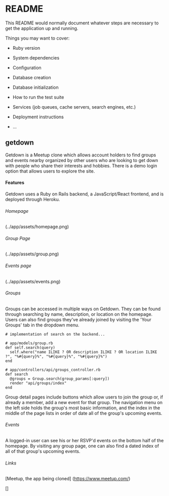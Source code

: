 # README

This README would normally document whatever steps are necessary to get the
application up and running.

Things you may want to cover:

* Ruby version

* System dependencies

* Configuration

* Database creation

* Database initialization

* How to run the test suite

* Services (job queues, cache servers, search engines, etc.)

* Deployment instructions

* ...


## getdown

Getdown is a Meetup clone which allows account holders to find groups
and events nearby organized by other users who are looking to get down
with people who share their interests and hobbies. There is a demo login
option that allows users to explore the site.

#### Features

Getdown uses a Ruby on Rails backend, a JavaScript/React frontend, and
is deployed through Heroku.

###### Homepage
(../app/assets/homepage.png)

###### Group Page
(../app/assets/group.png)

###### Events page
(../app/assets/events.png)

###### Groups

Groups can be accessed in multiple ways on Getdown. They can be found
through searching by name, description, or location on the homepage.
Users can also find groups they've already joined by visiting the
'Your Groups' tab in the dropdown menu.

```
# implementation of search on the backend...

# app/models/group.rb
def self.search(query)
  self.where("name ILIKE ? OR description ILIKE ? OR location ILIKE ?", "%#{query}%", "%#{query}%", "%#{query}%")
end

# app/controllers/api/groups_controller.rb
def search
  @groups = Group.search(group_params[:query])
  render "api/groups/index"
end
```

Group detail pages include buttons which allow users to join the group
or, if already a member, add a new event for that group. The navigation
menu on the left side holds the group's most basic information, and the
index in the middle of the page lists in order of date all of the
group's upcoming events.

###### Events

A logged-in user can see his or her RSVP'd events on the bottom half of
the homepage. By visiting any group page, one can also find a dated index
of all of that group's upcoming events.

###### Links

[Meetup, the app being cloned] (https://www.meetup.com/)

[]
